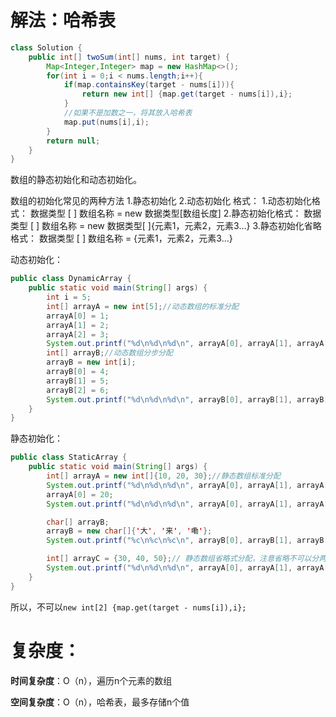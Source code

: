 # 解法：哈希表

```java
class Solution {
    public int[] twoSum(int[] nums, int target) {
        Map<Integer,Integer> map = new HashMap<>();
        for(int i = 0;i < nums.length;i++){
            if(map.containsKey(target - nums[i])){
                return new int[] {map.get(target - nums[i]),i};	
            }
            //如果不是加数之一，将其放入哈希表
            map.put(nums[i],i);
        }
        return null;
    }
}
```

数组的静态初始化和动态初始化。

数组的初始化常见的两种方法
1.静态初始化
2.动态初始化
格式：
1.动态初始化格式：
数据类型 [ ] 数组名称 = new 数据类型[数组长度]
2.静态初始化格式：
数据类型 [ ] 数组名称 = new 数据类型[ ]{元素1，元素2，元素3…}
3.静态初始化省略格式：
数据类型 [ ] 数组名称 = {元素1，元素2，元素3…}

动态初始化：

```java
public class DynamicArray {
    public static void main(String[] args) {
        int i = 5;
        int[] arrayA = new int[5];//动态数组的标准分配
        arrayA[0] = 1;
        arrayA[1] = 2;
        arrayA[2] = 3;
        System.out.printf("%d\n%d\n%d\n", arrayA[0], arrayA[1], arrayA[2]);
        int[] arrayB;//动态数组分步分配
        arrayB = new int[i];
        arrayB[0] = 4;
        arrayB[1] = 5;
        arrayB[2] = 6;
        System.out.printf("%d\n%d\n%d\n", arrayB[0], arrayB[1], arrayB[2]);
    }
}

```

静态初始化：

```java
public class StaticArray {
    public static void main(String[] args) {
        int[] arrayA = new int[]{10, 20, 30};//静态数组标准分配
        System.out.printf("%d\n%d\n%d\n", arrayA[0], arrayA[1], arrayA[2]);
        arrayA[0] = 20;
        System.out.printf("%d\n%d\n%d\n", arrayA[0], arrayA[1], arrayA[2]);

        char[] arrayB;
        arrayB = new char[]{'大', '来', '嘞'};
        System.out.printf("%c\n%c\n%c\n", arrayB[0], arrayB[1], arrayB[2]);//静态数组两步骤分配

        int[] arrayC = {30, 40, 50};// 静态数组省略式分配，注意省略不可以分两步骤
        System.out.printf("%d\n%d\n%d\n", arrayA[0], arrayA[1], arrayA[2]);
    }
}

```

所以，不可以`new int[2] {map.get(target - nums[i]),i};	`



# 复杂度：

**时间复杂度**：O（n），遍历n个元素的数组

**空间复杂度**：O（n），哈希表，最多存储n个值